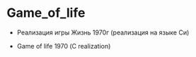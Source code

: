 # Game_of_life

- Реализация игры Жизнь 1970г (реализация на языке Си)

- Game of life 1970 (С realization)
